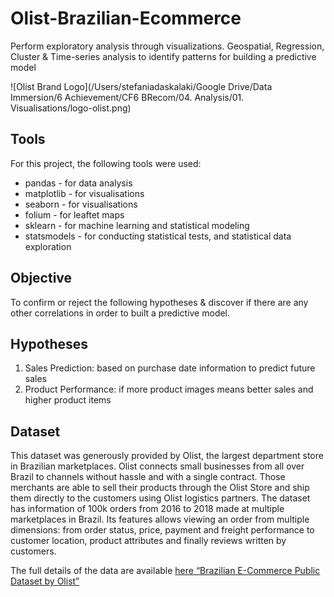 # Olist-Brazilian-Ecommerce
Perform exploratory analysis through visualizations. Geospatial, Regression, Cluster &amp; Time-series analysis to identify patterns for building a predictive model

![Olist Brand Logo](/Users/stefaniadaskalaki/Google Drive/Data Immersion/6 Achievement/CF6 BRecom/04. Analysis/01. Visualisations/logo-olist.png)

## Tools
For this project, the following tools were used:
- pandas - for data analysis
- matplotlib - for visualisations
- seaborn - for visualisations
- folium - for leaftet maps
- sklearn - for machine learning and statistical modeling
- statsmodels - for conducting statistical tests, and statistical data exploration

## Objective
To confirm or reject the following hypotheses & discover if there are any other correlations in order to built a predictive model.

## Hypotheses
1. Sales Prediction: based on purchase date information to predict future sales
2. Product Performance: if more product images means better sales and higher product items

## Dataset
This dataset was generously provided by Olist, the largest department store in Brazilian marketplaces. Olist connects small businesses from all over Brazil to channels without hassle and with a single contract. Those merchants are able to sell their products through the Olist Store and ship them directly to the customers using Olist logistics partners. The dataset has information of 100k orders from 2016 to 2018 made at multiple marketplaces in Brazil. Its features allows viewing an order from multiple dimensions: from order status, price, payment and freight performance to customer location, product attributes and finally reviews written by customers.

The full details of the data are available [here “Brazilian E-Commerce Public Dataset by Olist”](https://www.kaggle.com/datasets/olistbr/brazilian-ecommerce?select=olist_orders_dataset.csv)

